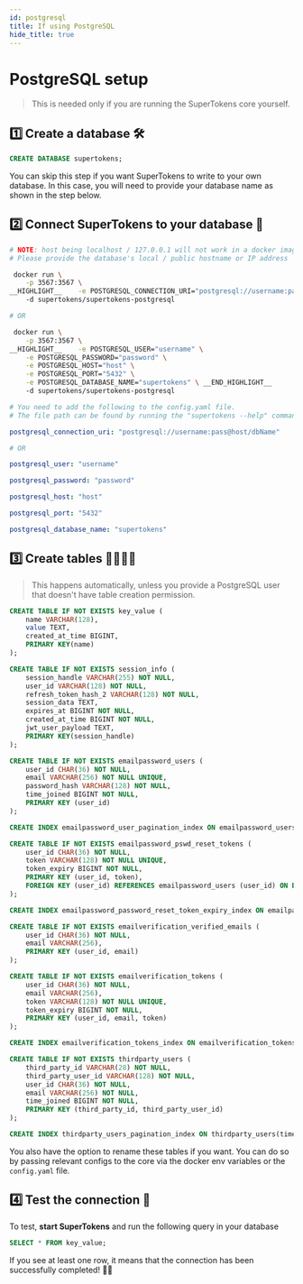 ```yaml
---
id: postgresql
title: If using PostgreSQL
hide_title: true
---
```


<!-- COPY DOCS -->
<!-- ./community/docs/database-setup/postgresql.md -->

# PostgreSQL setup

> This is needed only if you are running the SuperTokens core yourself.

## 1️⃣ Create a database 🛠️
```sql
CREATE DATABASE supertokens;
```
You can skip this step if you want SuperTokens to write to your own database. In this case, you will need to provide your database name as shown in the step below. 

## 2️⃣ Connect SuperTokens to your database 🔌

<!--DOCUSAURUS_CODE_TABS-->
<!--With Docker-->
```bash
# NOTE: host being localhost / 127.0.0.1 will not work in a docker image. 
# Please provide the database's local / public hostname or IP address

 docker run \
    -p 3567:3567 \
__HIGHLIGHT__    -e POSTGRESQL_CONNECTION_URI="postgresql://username:pass@host/dbName" \ __END_HIGHLIGHT__
    -d supertokens/supertokens-postgresql

# OR

 docker run \
    -p 3567:3567 \
__HIGHLIGHT__    -e POSTGRESQL_USER="username" \
    -e POSTGRESQL_PASSWORD="password" \
	-e POSTGRESQL_HOST="host" \
	-e POSTGRESQL_PORT="5432" \
    -e POSTGRESQL_DATABASE_NAME="supertokens" \ __END_HIGHLIGHT__
    -d supertokens/supertokens-postgresql
```

<!--Without Docker-->
```yaml
# You need to add the following to the config.yaml file.
# The file path can be found by running the "supertokens --help" command

postgresql_connection_uri: "postgresql://username:pass@host/dbName"

# OR

postgresql_user: "username"

postgresql_password: "password"

postgresql_host: "host"

postgresql_port: "5432"

postgresql_database_name: "supertokens"
```

<!--END_DOCUSAURUS_CODE_TABS-->


## 3️⃣ Create tables 👩‍💻👨‍💻
> This happens automatically, unless you provide a PostgreSQL user that doesn't have table creation permission.

<div class="additionalInformation" text="See table structure">

```sql
CREATE TABLE IF NOT EXISTS key_value (
    name VARCHAR(128),
    value TEXT,
    created_at_time BIGINT,
    PRIMARY KEY(name)
);

CREATE TABLE IF NOT EXISTS session_info (
    session_handle VARCHAR(255) NOT NULL,
    user_id VARCHAR(128) NOT NULL,
    refresh_token_hash_2 VARCHAR(128) NOT NULL,
    session_data TEXT,
    expires_at BIGINT NOT NULL,
    created_at_time BIGINT NOT NULL,
    jwt_user_payload TEXT,
    PRIMARY KEY(session_handle)
);

CREATE TABLE IF NOT EXISTS emailpassword_users (
    user_id CHAR(36) NOT NULL,
    email VARCHAR(256) NOT NULL UNIQUE,
    password_hash VARCHAR(128) NOT NULL,
    time_joined BIGINT NOT NULL,
    PRIMARY KEY (user_id)
);

CREATE INDEX emailpassword_user_pagination_index ON emailpassword_users(time_joined DESC, user_id DESC);

CREATE TABLE IF NOT EXISTS emailpassword_pswd_reset_tokens (
    user_id CHAR(36) NOT NULL,
    token VARCHAR(128) NOT NULL UNIQUE,
    token_expiry BIGINT NOT NULL,
    PRIMARY KEY (user_id, token),
    FOREIGN KEY (user_id) REFERENCES emailpassword_users (user_id) ON DELETE CASCADE ON UPDATE CASCADE
);

CREATE INDEX emailpassword_password_reset_token_expiry_index ON emailpassword_pswd_reset_tokens(token_expiry);

CREATE TABLE IF NOT EXISTS emailverification_verified_emails (
    user_id CHAR(36) NOT NULL,
    email VARCHAR(256),
    PRIMARY KEY (user_id, email)
);

CREATE TABLE IF NOT EXISTS emailverification_tokens (
    user_id CHAR(36) NOT NULL,
    email VARCHAR(256),
    token VARCHAR(128) NOT NULL UNIQUE,
    token_expiry BIGINT NOT NULL,
    PRIMARY KEY (user_id, email, token)
);

CREATE INDEX emailverification_tokens_index ON emailverification_tokens(token_expiry);

CREATE TABLE IF NOT EXISTS thirdparty_users (
    third_party_id VARCHAR(28) NOT NULL,
    third_party_user_id VARCHAR(128) NOT NULL,
    user_id CHAR(36) NOT NULL,
    email VARCHAR(256) NOT NULL,
    time_joined BIGINT NOT NULL,
    PRIMARY KEY (third_party_id, third_party_user_id)
);

CREATE INDEX thirdparty_users_pagination_index ON thirdparty_users(time_joined DESC, user_id DESC);
```
You also have the option to rename these tables if you want. You can do so by passing relevant configs to the core via the docker env variables or the `config.yaml` file.

</div>

## 4️⃣ Test the connection 🤞
To test, **start SuperTokens** and run the following query in your database
```sql
SELECT * FROM key_value;
```
If you see at least one row, it means that the connection has been successfully completed! 🥳🎉
